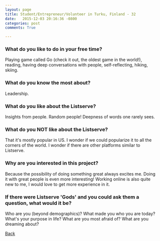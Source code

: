 ```yaml
---
layout: page
title: Student/Entrepreneur/Volunteer in Turku, Finland - 32
date:   2015-12-03 20:16:36 -0800
categories: post
comments: True

---
```


### What do you like to do in your free time?
<p>Playing game called Go (check it out, the oldest game in the world!), reading, having deep conversations with people, self-reflecting, hiking, skiing. </p>

### What do you know the most about?
<p>Leadership. </p>

### What do you like about the Listserve?
<p>Insights from people. Random people! Deepness of words one rarely sees.</p>

### What do you NOT like about the Listserve?
<p>That it's mostly popular in US. I wonder if we could popularize it to all the corners of the world. I wonder if there are other platforms similar to Listserve.</p>

### Why are you interested in this project?
<p>Because the possibility of doing something great always excites me. Doing it with great people is even more interesting! Working online is also quite new to me, I would love to get more experience in it.</p>

### If there were Listserve 'Gods' and you could ask them a question, what would it be?
<p>Who are you (beyond demographics)? What made you who you are today? What's your purpose in life? What are you most afraid of? What are you dreaming about?</p>

[Back][1]

[1]: /home/responders/all